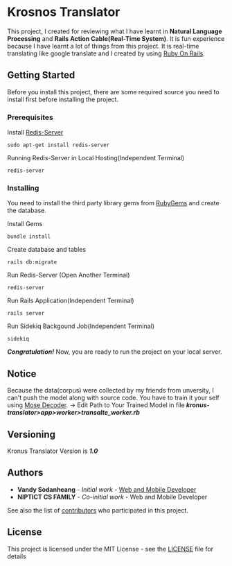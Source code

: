 # Krosnos Translator

This project, I created for reviewing what I have learnt in **Natural Language Processing** and **Rails Action Cable(Real-Time System)**. It is fun experience because I have learnt a lot of things from this project. It is real-time translating like google translate and I created by using [Ruby On Rails](http://rubyonrails.org/).

## Getting Started

Before you install this project, there are some required source you need to install first before installing the project.

### Prerequisites

Install [Redis-Server](https://redis.io/)
```
sudo apt-get install redis-server
```

Running Redis-Server in Local Hosting(Independent Terminal)
```
redis-server
```

### Installing

You need to install the third party library gems from [RubyGems](https://rubygems.org/) and create the database.

Install Gems

```
bundle install
```

Create database and tables

```
rails db:migrate
```

Run Redis-Server (Open Another Terminal)

```
redis-server
```

Run Rails Application(Independent Terminal)

```
rails server
```

Run Sidekiq Backgound Job(Independent Terminal)

```
sidekiq
```

***Congratulation!*** Now, you are ready to run the project on your local server.

## Notice
Because the data(corpus) were collected by my friends from unversity, I can't push the model along with source code. You have to
train it your self using [Mose Decoder](http://www.statmt.org/moses/).
-> Edit Path to Your Trained Model in file ***kronus-translator>app>worker>transalte_worker.rb***

## Versioning

Kronus Translator Version is ***1.0***

## Authors

* **Vandy Sodanheang** - *Initial work* - [Web and Mobile Developer](https://www.linkedin.com/in/vandy-sodanheang-368410113/)
* **NIPTICT CS FAMILY** - *Co-initial work* - Web and Mobile Developer

See also the list of [contributors](https://github.com/Sodanheang/Kronos-Translator/contributors) who participated in this project.

## License

This project is licensed under the MIT License - see the [LICENSE](LICENSE) file for details
